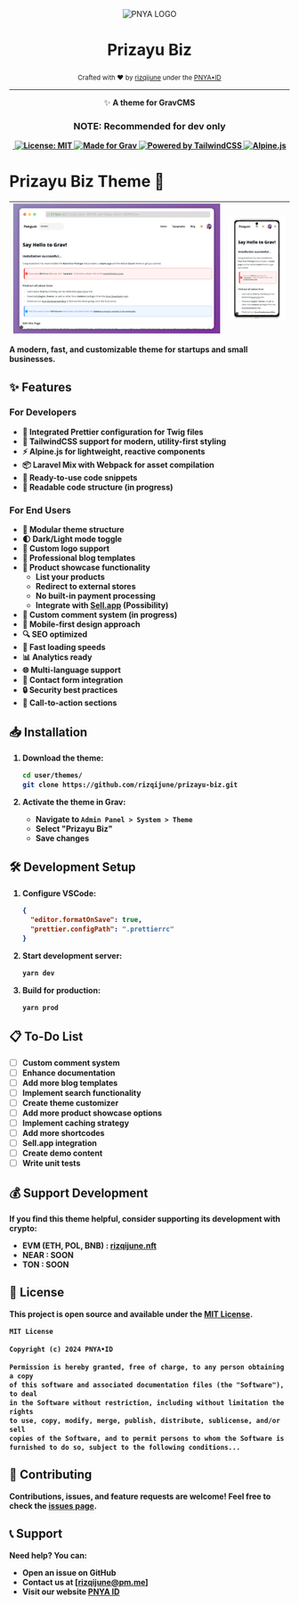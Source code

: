 <div align="center">
	<img width="100" height="100" src="https://i.ibb.co.com/jbcm207/Logo-Rounded-Violet-300.png" alt="PNYA LOGO">
	<br>
	<h1>Prizayu Biz</h1>
	<sub>Crafted with ❤︎ by <a href="https://github.com/rizqijune">rizqijune</a> under the <a href="https://pnya.my.id">PNYA•ID</a></sub>
</div>
<hr/>
<p align="center">✨ <strong>A theme for GravCMS</strong></p>
<h3 align="center"> <strong> NOTE: Recommended for dev only</h3>

<p align="center">
  <a href="https://github.com/feross/custom">
    <img src="https://img.shields.io/badge/code%20style-standard-purple.svg?style=flat-square" alt="">
  </a>
  <a href="https://opensource.org/licenses/MIT">
    <img src="https://img.shields.io/badge/License-MIT-yellow.svg" alt="License: MIT">
  </a>
  <a href="https://getgrav.org">
    <img src="https://img.shields.io/badge/Made%20for-Grav-blue" alt="Made for Grav">
  </a>
  <a href="https://tailwindcss.com">
    <img src="https://img.shields.io/badge/Powered%20by-TailwindCSS-06B6D4" alt="Powered by TailwindCSS">
  </a>
  <a href="https://alpinejs.dev">
    <img src="https://img.shields.io/badge/Powered%20by-Alpine.js-2D323E" alt="Alpine.js">
  </a>
</p>

# Prizayu Biz Theme 🚀

| ![Desktop](./screenshot.jpeg) | <img src="./screenshot-rocks.png" alt="Mobile" style="zoom:50%;" /> |
| ----------------------------- | ------------------------------------------------------------ |





A modern, fast, and customizable theme for startups and small businesses.

## ✨ Features

### For Developers
- 🎨 Integrated Prettier configuration for Twig files
- 🌊 TailwindCSS support for modern, utility-first styling
- ⚡ Alpine.js for lightweight, reactive components
- 📦 Laravel Mix with Webpack for asset compilation
- 🧩 Ready-to-use code snippets
- 📖 Readable code structure (in progress)

### For End Users
- 🧱 Modular theme structure
- 🌓 Dark/Light mode toggle
- 🎯 Custom logo support
- 📝 Professional blog templates
- 🏪 Product showcase functionality
  - List your products
  - Redirect to external stores
  - No built-in payment processing
  - Integrate with [Sell.app](https://sell.app) (Possibility)
- 💬 Custom comment system (in progress)
- 📱 Mobile-first design approach
- 🔍 SEO optimized
- 🚀 Fast loading speeds
- 📊 Analytics ready
- 🌐 Multi-language support
- 📧 Contact form integration
- 🔒 Security best practices
- 🎯 Call-to-action sections

## 📥 Installation

1. Download the theme:
   ```bash
   cd user/themes/
   git clone https://github.com/rizqijune/prizayu-biz.git
   ```

2. Activate the theme in Grav:
   - Navigate to `Admin Panel > System > Theme`
   - Select "Prizayu Biz"
   - Save changes

## 🛠️ Development Setup

1. Configure VSCode:
   ```json
   {
     "editor.formatOnSave": true,
     "prettier.configPath": ".prettierrc"
   }
   ```

2. Start development server:
   ```bash
   yarn dev
   ```

3. Build for production:
   ```bash
   yarn prod
   ```

## 📋 To-Do List

- [ ] Custom comment system
- [ ] Enhance documentation
- [ ] Add more blog templates
- [ ] Implement search functionality
- [ ] Create theme customizer
- [ ] Add more product showcase options
- [ ] Implement caching strategy
- [ ] Add more shortcodes
- [ ] Sell.app integration
- [ ] Create demo content
- [ ] Write unit tests

## 💰 Support Development

If you find this theme helpful, consider supporting its development with crypto:

- EVM (ETH, POL, BNB) : [rizqijune.nft](https://ud.me/rizqijune.nft)
- NEAR :  SOON
- TON :  SOON

## 📄 License

This project is open source and available under the [MIT License](LICENSE).

```
MIT License

Copyright (c) 2024 PNYA•ID

Permission is hereby granted, free of charge, to any person obtaining a copy
of this software and associated documentation files (the "Software"), to deal
in the Software without restriction, including without limitation the rights
to use, copy, modify, merge, publish, distribute, sublicense, and/or sell
copies of the Software, and to permit persons to whom the Software is
furnished to do so, subject to the following conditions...
```

## 🤝 Contributing

Contributions, issues, and feature requests are welcome! Feel free to check the [issues page](link-to-issues).

## 📞 Support

Need help? You can:
- Open an issue on GitHub
- Contact us at [rizqijune@pm.me]
- Visit our website [PNYA ID](https://pnya.my.id)
